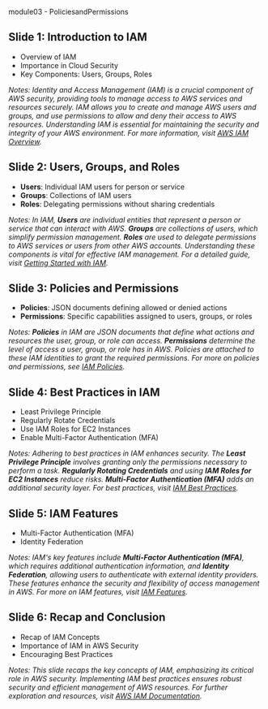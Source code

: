 module03 - PoliciesandPermissions



## Slide 1: Introduction to IAM

- Overview of IAM
- Importance in Cloud Security
- Key Components: Users, Groups, Roles

_Notes:
Identity and Access Management (IAM) is a crucial component of AWS security, providing tools to manage access to AWS services and resources securely. IAM allows you to create and manage AWS users and groups, and use permissions to allow and deny their access to AWS resources. Understanding IAM is essential for maintaining the security and integrity of your AWS environment. For more information, visit [AWS IAM Overview](https://aws.amazon.com/iam/)._

## Slide 2: Users, Groups, and Roles

- **Users**: Individual IAM users for person or service
- **Groups**: Collections of IAM users
- **Roles**: Delegating permissions without sharing credentials

_Notes:
In IAM, **Users** are individual entities that represent a person or service that can interact with AWS. **Groups** are collections of users, which simplify permission management. **Roles** are used to delegate permissions to AWS services or users from other AWS accounts. Understanding these components is vital for effective IAM management. For a detailed guide, visit [Getting Started with IAM](https://docs.aws.amazon.com/IAM/latest/UserGuide/getting-started.html)._

## Slide 3: Policies and Permissions

- **Policies**: JSON documents defining allowed or denied actions
- **Permissions**: Specific capabilities assigned to users, groups, or roles

_Notes:
**Policies** in IAM are JSON documents that define what actions and resources the user, group, or role can access. **Permissions** determine the level of access a user, group, or role has in AWS. Policies are attached to these IAM identities to grant the required permissions. For more on policies and permissions, see [IAM Policies](https://docs.aws.amazon.com/IAM/latest/UserGuide/access_policies.html)._

## Slide 4: Best Practices in IAM

- Least Privilege Principle
- Regularly Rotate Credentials
- Use IAM Roles for EC2 Instances
- Enable Multi-Factor Authentication (MFA)

_Notes:
Adhering to best practices in IAM enhances security. The **Least Privilege Principle** involves granting only the permissions necessary to perform a task. **Regularly Rotating Credentials** and using **IAM Roles for EC2 Instances** reduce risks. **Multi-Factor Authentication (MFA)** adds an additional security layer. For best practices, visit [IAM Best Practices](https://docs.aws.amazon.com/IAM/latest/UserGuide/best-practices.html)._

## Slide 5: IAM Features

- Multi-Factor Authentication (MFA)
- Identity Federation

_Notes:
IAM's key features include **Multi-Factor Authentication (MFA)**, which requires additional authentication information, and **Identity Federation**, allowing users to authenticate with external identity providers. These features enhance the security and flexibility of access management in AWS. For more on IAM features, visit [IAM Features](https://aws.amazon.com/iam/features/)._

## Slide 6: Recap and Conclusion

- Recap of IAM Concepts
- Importance of IAM in AWS Security
- Encouraging Best Practices

_Notes:
This slide recaps the key concepts of IAM, emphasizing its critical role in AWS security. Implementing IAM best practices ensures robust security and efficient management of AWS resources. For further exploration and resources, visit [AWS IAM Documentation](https://docs.aws.amazon.com/IAM/latest/UserGuide/introduction.html)._
